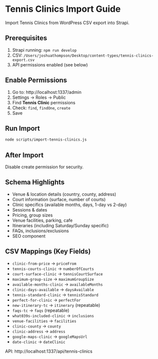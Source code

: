 # Tennis Clinics Import Guide

Import Tennis Clinics from WordPress CSV export into Strapi.

## Prerequisites
1. Strapi running: `npm run develop`
2. CSV: `/Users/joshuathompson/Desktop/content-types/tennis-clinics-export.csv`
3. API permissions enabled (see below)

## Enable Permissions
1. Go to: http://localhost:1337/admin
2. Settings → Roles → Public
3. Find **Tennis Clinic** permissions
4. Check: `find`, `findOne`, `create`
5. Save

## Run Import
```bash
node scripts/import-tennis-clinics.js
```

## After Import
Disable create permission for security.

## Schema Highlights
- Venue & location details (country, county, address)
- Court information (surface, number of courts)
- Clinic specifics (available months, days, 1-day vs 2-day)
- Sessions & dates
- Pricing, group sizes
- Venue facilities, parking, cafe
- Itineraries (including Saturday/Sunday specific)
- FAQs, inclusions/exclusions
- SEO component

## CSV Mappings (Key Fields)
- `clinic-from-price` → `priceFrom`
- `tennis-courts-clinic` → `numberOfCourts`
- `court-surface-clinic` → `tennisCourtSurface`
- `maximum-group-size` → `maximumGroupSize`
- `available-months-clinic` → `availableMonths`
- `clinic-days-available` → `daysAvailable`
- `tennis-standard-clinic` → `tennisStandard`
- `perfect-for-clinic` → `perfectFor`
- `new-itinerary-tc` → `itinerary` (repeatable)
- `faqs-tc` → `faqs` (repeatable)
- `what039s-included-clinic` → `inclusions`
- `venue-facilities` → `facilities`
- `clinic-county` → `county`
- `clinic-address` → `address`
- `google-maps-clinic` → `googleMapsUrl`
- `date-clinic` → `dateClinic`

API: http://localhost:1337/api/tennis-clinics
